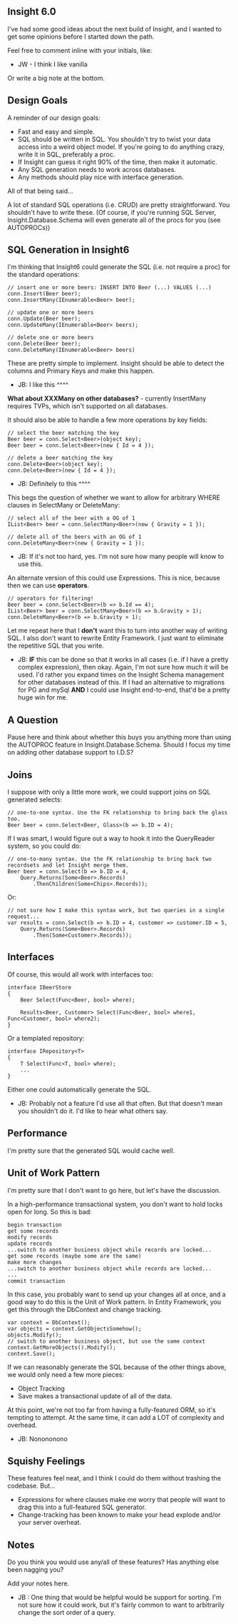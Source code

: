 ## Insight 6.0 ##

I've had some good ideas about the next build of Insight, and I wanted to get some opinions before I started down the path.

Feel free to comment inline with your initials, like:

* JW - I think I like vanilla

Or write a big note at the bottom.

## Design Goals ##

A reminder of our design goals:

* Fast and easy and simple.
* SQL should be written in SQL. You shouldn't try to twist your data access into a weird object model. If you're going to do anything crazy, write it in SQL, preferably a proc.
* If Insight can guess it right 90% of the time, then make it automatic.
* Any SQL generation needs to work across databases.
* Any methods should play nice with interface generation.

All of that being said...

A lot of standard SQL operations (i.e. CRUD) are pretty straightforward. You shouldn't have to write these.
(Of course, if you're running SQL Server, Insight.Database.Schema will even generate all of the procs for you (see AUTOPROCs))

## SQL Generation in Insight6 ##

I'm thinking that Insight6 could generate the SQL (i.e. not require a proc) for the standard operations:

	// insert one or more beers: INSERT INTO Beer (...) VALUES (...)
	conn.Insert(Beer beer);
	conn.InsertMany(IEnumerable<Beer> beer);

	// update one or more beers
	conn.Update(Beer beer);
	conn.UpdateMany(IEnumerable<Beer> beers);

	// delete one or more beers
	conn.Delete(Beer beer);
	conn.DeleteMany(IEnumerable<Beer> beers)

These are pretty simple to implement. Insight should be able to detect the columns and Primary Keys and make this happen.

* JB: I like this ^^^^

**What about XXXMany on other databases?** - currently InsertMany requires TVPs, which isn't supported on all databases.

It should also be able to handle a few more operations by key fields:

	// select the beer matching the key
	Beer beer = conn.Select<Beer>(object key);
	Beer beer = conn.Select<Beer>(new { Id = 4 });

	// delete a beer matching the key
	conn.Delete<Beer>(object key);
	conn.Delete<Beer>(new { Id = 4 });

* JB: Definitely to this ^^^^

This begs the question of whether we want to allow for arbitrary WHERE clauses in SelectMany or DeleteMany:

	// select all of the beer with a OG of 1
	IList<Beer> beer = conn.SelectMany<Beer>(new { Gravity = 1 });

	// delete all of the beers with an OG of 1
	conn.DeleteMany<Beer>(new { Gravity = 1 });

* JB: If it's not too hard, yes. I'm not sure how many people will know to use this.

An alternate version of this could use Expressions. This is nice, because then we can use **operators**.

	// operators for filtering!
	Beer beer = conn.Select<Beer>(b => b.Id == 4);
	IList<Beer> beer = conn.SelectMany<Beer>(b => b.Gravity > 1);
	conn.DeleteMany<Beer>(b => b.Gravity > 1);

Let me repeat here that I **don't** want this to turn into another way of writing SQL. I also don't want to rewrite Entity Framework. I just want to eliminate the repetitive SQL that you write.

* JB: **IF** this can be done so that it works in all cases (i.e. if I have a pretty complex expression), then okay. Again, I'm not sure how much it will be used. I'd rather you expand times on the Insight Schema management for other databases instead of this. If I had an alternative to migrations for PG and mySql **AND** I could use Insight end-to-end, that'd be a pretty huge win for me.

## A Question ##

Pause here and think about whether this buys you anything more than using the AUTOPROC feature in Insight.Database.Schema. Should I focus my time on adding other database support to I.D.S?

## Joins ##

I suppose with only a little more work, we could support joins on SQL generated selects:

	// one-to-one syntax. Use the FK relationship to bring back the glass too.
	Beer beer = conn.Select<Beer, Glass>(b => b.ID = 4);

If I was smart, I would figure out a way to hook it into the QueryReader system, so you could do:

	// one-to-many syntax. Use the FK relationship to bring back two recordsets and let Insight merge them.
	Beer beer = conn.Select(b => b.ID = 4,
		Query.Returns(Some<Beer>.Records)
			.ThenChildren(Some<Chips>.Records));

Or:

	// not sure how I make this syntax work, but two queries in a single request...
	var results = conn.Select(b => b.ID = 4, customer => customer.ID = 5,
		Query.Returns(Some<Beer>.Records)
			.Then(Some<Customer>.Records));

## Interfaces ##

Of course, this would all work with interfaces too:

	interface IBeerStore
	{
		Beer Select(Func<Beer, bool> where);

		Results<Beer, Customer> Select(Func<Beer, bool> where1, Func<Customer, bool> where2);
	}

Or a templated repository:

	interface IRepository<T>
	{
		T Select(Func<T, bool> where);
		...
	}

Either one could automatically generate the SQL.

* JB: Probably not a feature I'd use all that often. But that doesn't mean you shouldn't do it. I'd like to hear what others say.

## Performance ##

I'm pretty sure that the generated SQL would cache well.

## Unit of Work Pattern ##

I'm pretty sure that I don't want to go here, but let's have the discussion.

In a high-performance transactional system, you don't want to hold locks open for long. So this is bad:

	begin transaction
	get some records
	modify records
	update records
	...switch to another business object while records are locked...
	get some records (maybe some are the same)
	make more changes
	...switch to another business object while records are locked...
	...
	commit transaction

In this case, you probably want to send up your changes all at once, and a good way to do this is the Unit of Work pattern. In Entity Framework, you get this through the DbContext and change tracking.

	var context = DbContext();
	var objects = context.GetObjectsSomehow();
	objects.Modify();
	// switch to another business object, but use the same context
	context.GetMoreObjects().Modify();
	context.Save();

If we can reasonably generate the SQL because of the other things above, we would only need a few more pieces:

* Object Tracking
* Save makes a transactional update of all of the data.

At this point, we're not too far from having a fully-featured ORM, so it's tempting to attempt. At the same time, it can add a LOT of complexity and overhead.

* JB: Nonononono

## Squishy Feelings ##

These features feel neat, and I think I could do them without trashing the codebase. But...

* Expressions for where clauses make me worry that people will want to drag this into a full-featured SQL generator.
* Change-tracking has been known to make your head explode and/or your server overheat.

## Notes ##

Do you think you would use any/all of these features? Has anything else been nagging you?

Add your notes here.

* JB : One thing that would be helpful would be support for sorting. I'm not sure how it could work, but it's fairly common to want to arbitrarily change the sort order of a query.